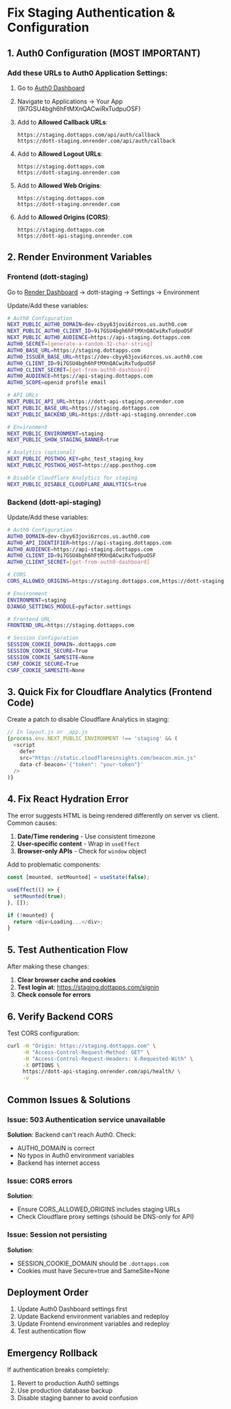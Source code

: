 # Fix Staging Authentication & Configuration

## 1. Auth0 Configuration (MOST IMPORTANT)

### Add these URLs to Auth0 Application Settings:

1. Go to [Auth0 Dashboard](https://manage.auth0.com)
2. Navigate to Applications → Your App (9i7GSU4bgh6hFtMXnQACwiRxTudpuOSF)
3. Add to **Allowed Callback URLs**:
   ```
   https://staging.dottapps.com/api/auth/callback
   https://dott-staging.onrender.com/api/auth/callback
   ```

4. Add to **Allowed Logout URLs**:
   ```
   https://staging.dottapps.com
   https://dott-staging.onrender.com
   ```

5. Add to **Allowed Web Origins**:
   ```
   https://staging.dottapps.com
   https://dott-staging.onrender.com
   ```

6. Add to **Allowed Origins (CORS)**:
   ```
   https://staging.dottapps.com
   https://dott-api-staging.onrender.com
   ```

## 2. Render Environment Variables

### Frontend (dott-staging)

Go to [Render Dashboard](https://dashboard.render.com) → dott-staging → Settings → Environment

Update/Add these variables:
```bash
# Auth0 Configuration
NEXT_PUBLIC_AUTH0_DOMAIN=dev-cbyy63jovi6zrcos.us.auth0.com
NEXT_PUBLIC_AUTH0_CLIENT_ID=9i7GSU4bgh6hFtMXnQACwiRxTudpuOSF
NEXT_PUBLIC_AUTH0_AUDIENCE=https://api-staging.dottapps.com
AUTH0_SECRET=[generate-a-random-32-char-string]
AUTH0_BASE_URL=https://staging.dottapps.com
AUTH0_ISSUER_BASE_URL=https://dev-cbyy63jovi6zrcos.us.auth0.com
AUTH0_CLIENT_ID=9i7GSU4bgh6hFtMXnQACwiRxTudpuOSF
AUTH0_CLIENT_SECRET=[get-from-auth0-dashboard]
AUTH0_AUDIENCE=https://api-staging.dottapps.com
AUTH0_SCOPE=openid profile email

# API URLs
NEXT_PUBLIC_API_URL=https://dott-api-staging.onrender.com
NEXT_PUBLIC_BASE_URL=https://staging.dottapps.com
NEXT_PUBLIC_BACKEND_URL=https://dott-api-staging.onrender.com

# Environment
NEXT_PUBLIC_ENVIRONMENT=staging
NEXT_PUBLIC_SHOW_STAGING_BANNER=true

# Analytics (optional)
NEXT_PUBLIC_POSTHOG_KEY=phc_test_staging_key
NEXT_PUBLIC_POSTHOG_HOST=https://app.posthog.com

# Disable Cloudflare Analytics for staging
NEXT_PUBLIC_DISABLE_CLOUDFLARE_ANALYTICS=true
```

### Backend (dott-api-staging)

Update/Add these variables:
```bash
# Auth0 Configuration
AUTH0_DOMAIN=dev-cbyy63jovi6zrcos.us.auth0.com
AUTH0_API_IDENTIFIER=https://api-staging.dottapps.com
AUTH0_AUDIENCE=https://api-staging.dottapps.com
AUTH0_CLIENT_ID=9i7GSU4bgh6hFtMXnQACwiRxTudpuOSF
AUTH0_CLIENT_SECRET=[get-from-auth0-dashboard]

# CORS
CORS_ALLOWED_ORIGINS=https://staging.dottapps.com,https://dott-staging.onrender.com

# Environment
ENVIRONMENT=staging
DJANGO_SETTINGS_MODULE=pyfactor.settings

# Frontend URL
FRONTEND_URL=https://staging.dottapps.com

# Session Configuration
SESSION_COOKIE_DOMAIN=.dottapps.com
SESSION_COOKIE_SECURE=True
SESSION_COOKIE_SAMESITE=None
CSRF_COOKIE_SECURE=True
CSRF_COOKIE_SAMESITE=None
```

## 3. Quick Fix for Cloudflare Analytics (Frontend Code)

Create a patch to disable Cloudflare Analytics in staging:

```javascript
// In layout.js or _app.js
{process.env.NEXT_PUBLIC_ENVIRONMENT !== 'staging' && (
  <script 
    defer 
    src="https://static.cloudflareinsights.com/beacon.min.js"
    data-cf-beacon='{"token": "your-token"}'
  />
)}
```

## 4. Fix React Hydration Error

The error suggests HTML is being rendered differently on server vs client. Common causes:

1. **Date/Time rendering** - Use consistent timezone
2. **User-specific content** - Wrap in `useEffect`
3. **Browser-only APIs** - Check for `window` object

Add to problematic components:
```javascript
const [mounted, setMounted] = useState(false);

useEffect(() => {
  setMounted(true);
}, []);

if (!mounted) {
  return <div>Loading...</div>;
}
```

## 5. Test Authentication Flow

After making these changes:

1. **Clear browser cache and cookies**
2. **Test login at**: https://staging.dottapps.com/signin
3. **Check console for errors**

## 6. Verify Backend CORS

Test CORS configuration:
```bash
curl -H "Origin: https://staging.dottapps.com" \
     -H "Access-Control-Request-Method: GET" \
     -H "Access-Control-Request-Headers: X-Requested-With" \
     -X OPTIONS \
     https://dott-api-staging.onrender.com/api/health/ \
     -v
```

## Common Issues & Solutions

### Issue: 503 Authentication service unavailable
**Solution**: Backend can't reach Auth0. Check:
- AUTH0_DOMAIN is correct
- No typos in Auth0 environment variables
- Backend has internet access

### Issue: CORS errors
**Solution**: 
- Ensure CORS_ALLOWED_ORIGINS includes staging URLs
- Check Cloudflare proxy settings (should be DNS-only for API)

### Issue: Session not persisting
**Solution**:
- SESSION_COOKIE_DOMAIN should be `.dottapps.com`
- Cookies must have Secure=true and SameSite=None

## Deployment Order

1. Update Auth0 Dashboard settings first
2. Update Backend environment variables and redeploy
3. Update Frontend environment variables and redeploy
4. Test authentication flow

## Emergency Rollback

If authentication breaks completely:
1. Revert to production Auth0 settings
2. Use production database backup
3. Disable staging banner to avoid confusion